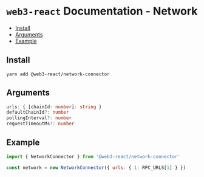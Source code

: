 # `web3-react` Documentation - Network

- [Install](#install)
- [Arguments](#arguments)
- [Example](#example)

## Install
`yarn add @web3-react/network-connector`

## Arguments
```typescript
urls: { [chainId: number]: string }
defaultChainId?: number
pollingInterval?: number
requestTimeoutMs?: number
```

## Example
```javascript
import { NetworkConnector } from '@web3-react/network-connector'

const network = new NetworkConnector({ urls: { 1: RPC_URLS[1] } })
```
